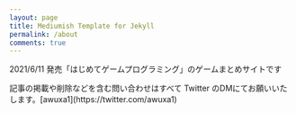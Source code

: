 ```yaml
---
layout: page
title: Mediumish Template for Jekyll
permalink: /about
comments: true
---
```


<div class="row justify-content-between">
<div class="col-md-8 pr-5">

<p> 2021/6/11 発売「はじめてゲームプログラミング」のゲームまとめサイトです</p>

<p>記事の掲載や削除などを含む問い合わせはすべて Twitter のDMにてお願いいたします。[awuxa1](https://twitter.com/awuxa1)</p>

</div>
</div>
</div>
